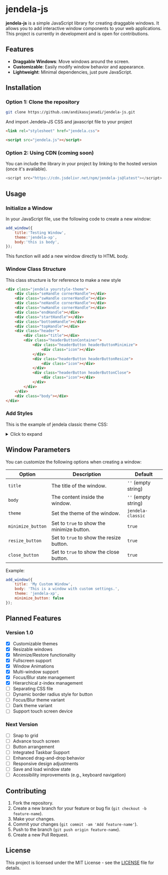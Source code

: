 # jendela-js

**jendela-js** is a simple JavaScript library for creating draggable windows. It allows you to add interactive window components to your web applications. This project is currently in development and is open for contributions.

## Features

- **Draggable Windows**: Move windows around the screen.
- **Customizable**: Easily modify window behavior and appearance.
- **Lightweight**: Minimal dependencies, just pure JavaScript.

## Installation

### Option 1: Clone the repository
```bash
git clone https://github.com/andikasujanadi/jendela-js.git
```
And import Jendela-JS CSS and javascript file to your project
```html
<link rel="stylesheet" href="jendela.css">
```
```html
<script src="jendela.js"></script>
```
### Option 2: Using CDN (coming soon)

You can include the library in your project by linking to the hosted version (once it's available).
```javascript
<script src="https://cdn.jsdelivr.net/npm/jendela-js@latest"></script>
```
## Usage

### Initialize a Window

In your JavaScript file, use the following code to create a new window:
```javascript
add_window({
    title:'Testing Window',
    theme:'jendela-xp',
    body:'this is body',
});
```
This function will add a new window directly to HTML body.
### Window Class Structure
This class structure is for reference to make a new style
```html
<div class="jendela yourstyle-theme">
    <div class="seHandle cornerHandle"></div>
    <div class="swHandle cornerHandle"></div>
    <div class="neHandle cornerHandle"></div>
    <div class="nwHandle cornerHandle"></div>
    <div class="endHandle"></div>
    <div class="startHandle"></div>
    <div class="bottomHandle"></div>
    <div class="topHandle"></div>
    <div class="header">
        <div class="title"></div>
        <div class="headerButtonContainer">
            <div class="headerButton headerButtonMinimize">
                <div class="icon"></div>
            </div>
            <div class="headerButton headerButtonResize">
                <div class="icon"></div>
            </div>
            <div class="headerButton headerButtonClose">
                <div class="icon"></div>
            </div>
        </div>
    </div>
    <div class="body"></div>
</div>
```

### Add Styles

This is the example of jendela classic theme CSS:
<details>
<summary>Click to expand</summary>

```css
.jendela-classic {
    background-color: #FCFCFC;
    border: #D4D0C8 solid 4px;
    .header {
        background: rgb(12, 38, 108);
        background: linear-gradient(90deg, rgba(12, 38, 108, 1) 0%, rgba(185, 219, 255, 1) 100%);
        color: white;
    }
    .title {
        padding: 6px;
    }
    .headerButtonContainer {
        padding-top: 2px;
        padding-right: 2px;
        gap: 2px;
    }
    .headerButton {
        width: 20px !important;
        height: 20px !important;
        background-color: #D4D0C8;
        border-style: solid;
        border-width: 3px;
        border-color: #ebe8e3 #747270 #747270 #ebe8e3;
    }
    .headerButton:active {
        border-color: #747270 #ebe8e3 #ebe8e3 #747270;
    }
    .headerButtonMinimize .icon {
        top:3px;
        position: absolute;
        height: 100%;
        width: 100%;
        background-image: url("data:image/svg+xml,%3Csvg%20width='8'%20height='2'%20viewBox='0%200%208%202'%20fill='none'%20xmlns='http://www.w3.org/2000/svg'%3E%3Cpath%20d='M0%200H8V2H0V0Z'%20fill='white'%2F%3E%3C%2Fsvg%3E");
        background-repeat: no-repeat;
        background-position: center;
        background-size: 10px 10px;
        filter: invert(1);
    }
    .headerButtonResize .icon {
        position: absolute;
        height: 100%;
        width: 100%;
        background-image: url("data:image/svg+xml,%3Csvg%20width='10'%20height='8'%20viewBox='0%200%2010%208'%20fill='none'%20xmlns='http://www.w3.org/2000/svg'%3E%3Cpath%20fill-rule='evenodd'%20clip-rule='evenodd'%20d='M10%200H0V8H10V0ZM9%202H1V7H9V2Z'%20fill='white'%2F%3E%3C%2Fsvg%3E");
        background-repeat: no-repeat;
        background-position: center;
        background-size: 12px 12px;
        filter: invert(1);
    }
    .headerButtonClose .icon {
        position: absolute;
        height: 100%;
        width: 100%;
        background-image: url("data:image/svg+xml,%3Csvg%20width='8'%20height='7'%20viewBox='0%200%208%207'%20xmlns='http://www.w3.org/2000/svg'%3E%3Cpath%20d='M1%201H0V0H2V1H3V2H5V1H6V0H8V1H7V2H6V3H5V4H6V5H7V6H8V7H6V6H5V5H3V6H2V7H0V6H1V5H2V4H3V3H2V2H1V1Z'%20fill='white'%2F%3E%3C%2Fsvg%3E");
        background-repeat: no-repeat;
        background-position: center;
        background-size: 10px 10px;
        filter: invert(1);
    }
}
```

</details>

## Window Parameters

You can customize the following options when creating a window:

| **Option**          | **Description**                            | **Default**           |
|---------------------|--------------------------------------------|-----------------------|
| `title`             | The title of the window.                   | `''` (empty string)   |
| `body`              | The content inside the window.             | `''` (empty string)   |
| `theme`             | Set the theme of the window.               | `jendela-classic`     |
| `minimize_button`   | Set to `true` to show the minimize button. | `true`                |
| `resize_button`     | Set to `true` to show the resize button.   | `true`                |
| `close_button`      | Set to `true` to show the close button.    | `true`                |


Example:
```javascript
add_window({
    title: 'My Custom Window',
    body: 'This is a window with custom settings.',
    theme: 'jendela-xp',
    minimize_button: false
});
```
## Planned Features

### Version 1.0
- [x] Customizable themes
- [x] Resizable windows
- [x] Minimize/Restore functionality
- [x] Fullscreen support
- [x] Window Animations
- [x] Multi-window support
- [x] Focus/Blur state management
- [x] Hierarchical z-index management
- [ ] Separating CSS file
- [ ] Dynamic border radius style for button
- [ ] Focus/Blur theme variant
- [ ] Dark theme variant
- [ ] Support touch screen device

### Next Version
- [ ] Snap to grid
- [ ] Advance touch screen
- [ ] Button arrangement
- [ ] Integrated Taskbar Support
- [ ] Enhanced drag-and-drop behavior
- [ ] Responsive design adjustments
- [ ] Save and load window state
- [ ] Accessibility improvements (e.g., keyboard navigation)

## Contributing

1. Fork the repository.
2. Create a new branch for your feature or bug fix (`git checkout -b feature-name`).
3. Make your changes.
4. Commit your changes (`git commit -am 'Add feature-name'`).
5. Push to the branch (`git push origin feature-name`).
6. Create a new Pull Request.

## License

This project is licensed under the MIT License - see the [LICENSE](LICENSE) file for details.
